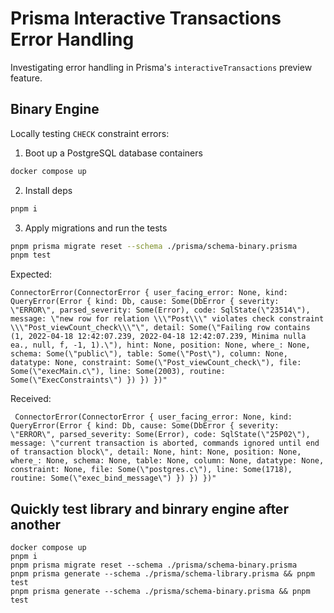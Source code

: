 # Prisma Interactive Transactions Error Handling

Investigating error handling in Prisma's `interactiveTransactions` preview feature.

## Binary Engine

Locally testing `CHECK` constraint errors:

1. Boot up a PostgreSQL database containers

```sh
docker compose up
```

2. Install deps

```sh
pnpm i
```

3. Apply migrations and run the tests

```sh
pnpm prisma migrate reset --schema ./prisma/schema-binary.prisma
pnpm test
```

Expected:

```
ConnectorError(ConnectorError { user_facing_error: None, kind: QueryError(Error { kind: Db, cause: Some(DbError { severity: \"ERROR\", parsed_severity: Some(Error), code: SqlState(\"23514\"), message: \"new row for relation \\\"Post\\\" violates check constraint \\\"Post_viewCount_check\\\"\", detail: Some(\"Failing row contains (1, 2022-04-18 12:42:07.239, 2022-04-18 12:42:07.239, Minima nulla ea., null, f, -1, 1).\"), hint: None, position: None, where_: None, schema: Some(\"public\"), table: Some(\"Post\"), column: None, datatype: None, constraint: Some(\"Post_viewCount_check\"), file: Some(\"execMain.c\"), line: Some(2003), routine: Some(\"ExecConstraints\") }) }) })"
```

Received:

```
 ConnectorError(ConnectorError { user_facing_error: None, kind: QueryError(Error { kind: Db, cause: Some(DbError { severity: \"ERROR\", parsed_severity: Some(Error), code: SqlState(\"25P02\"), message: \"current transaction is aborted, commands ignored until end of transaction block\", detail: None, hint: None, position: None, where_: None, schema: None, table: None, column: None, datatype: None, constraint: None, file: Some(\"postgres.c\"), line: Some(1718), routine: Some(\"exec_bind_message\") }) }) })"
```


## Quickly test library and binrary engine after another

```
docker compose up
pnpm i
pnpm prisma migrate reset --schema ./prisma/schema-binary.prisma
pnpm prisma generate --schema ./prisma/schema-library.prisma && pnpm test
pnpm prisma generate --schema ./prisma/schema-binary.prisma && pnpm test
```